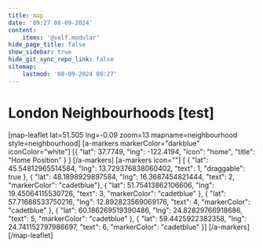 ```yaml
---
title: map
date: '09:27 08-09-2024'
content:
    items: '@self.modular'
hide_page_title: false
show_sidebar: true
hide_git_sync_repo_link: false
sitemap:
    lastmod: '08-09-2024 09:27'
---
```


# London Neighbourhoods [test]
[map-leaflet lat=51.505 lng=-0.09 zoom=13 mapname=neighbourhood style=neighbourhood]
[a-markers markerColor="darkblue"
iconColor="white"]
[{ "lat": 37.7749, "lng": -122.4194, "icon": "home", "title": "Home Position" } ]
[/a-markers]
[a-markers icon=""]
[ { "lat": 45.54812965514584, "lng": 13.729376838060402, "text": 1, "draggable": true  },
{ "lat":  48.1898929897584, "lng": 16.3687454821444, "text": 2, "markerColor": "cadetblue"},
{ "lat":  51.75413862106606, "lng": 19.45064115530726, "text": 3, "markerColor": "cadetblue" },
{ "lat":  57.71688533750216, "lng": 12.892823569069176, "text": 4, "markerColor": "cadetblue" },
{ "lat":  60.186269519390486, "lng": 24.82829766918686, "text": 5, "markerColor": "cadetblue" },
{ "lat":  59.4425922382358, "lng": 24.741152797986697, "text": 6, "markerColor": "cadetblue" }]
[/a-markers]
[/map-leaflet]